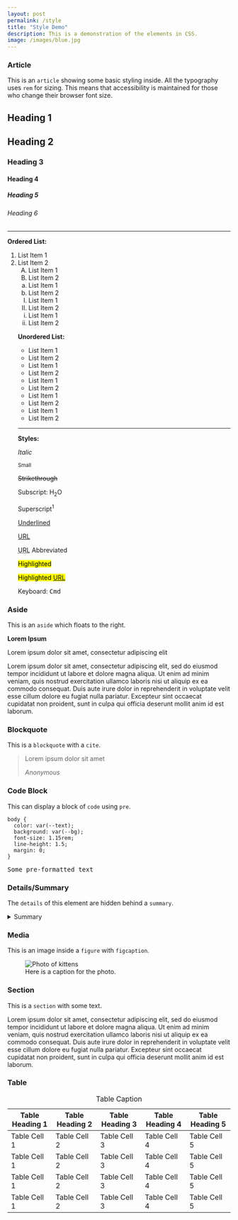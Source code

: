 ```yaml
---
layout: post
permalink: /style
title: "Style Demo"
description: This is a demonstration of the elements in CSS.
image: /images/blue.jpg
---
```

### Article

This is an `article` showing some basic styling inside. All the typography uses `rem` for sizing. This means that accessibility is maintained for those who change their browser font size.

<article>
<h1>Heading 1</h1>
<h2>Heading 2</h2>
<h3>Heading 3</h3>
<h4>Heading 4</h4>
<h5>Heading 5</h5>
<h6>Heading 6</h6>
<hr>
<p><b>Ordered List:</b></p>
<ol type="1">
  <li>List Item 1</li>
  <li>List Item 2
    <ol type="A">
      <li>List Item 1</li>
      <li>List Item 2</li>
    </ol>
        <ol type="a">
          <li>List Item 1</li>
          <li>List Item 2</li>
        </ol>
            <ol type="I">
              <li>List Item 1</li>
              <li>List Item 2</li>
            </ol>
                <ol type="i">
                  <li>List Item 1</li>
                  <li>List Item 2</li>
                </ol>
<p><b>Unordered List:</b></p>
<ul>
  <li>List Item 1</li>
  <li>List Item 2</li>
</ul>
    <ul>
      <li>List Item 1</li>
      <li>List Item 2</li>
    </ul>
        <ul>
          <li>List Item 1</li>
          <li>List Item 2</li>
        </ul>
            <ul>
              <li>List Item 1</li>
              <li>List Item 2</li>
            </ul>
                <ul>
                  <li>List Item 1</li>
                  <li>List Item 2</li>
                </ul>
<hr>
<p><b>Styles:</b></p>
<p></p>
<p><i>Italic</i></p>
<p><small>Small</small></p>
<p><s>Strikethrough</s></p>
<p>Subscript: H<sub>2</sub>O</p>
<p>Superscript<sup>1</sup></p>
<p><u>Underlined</u></p>
<p><a href="https://example.com" target="_blank">URL</a></p>
<p><abbr title="Uniform Resource Locator">URL</abbr> Abbreviated</p>
<p><mark>Highlighted</mark></p>
<p><mark>Highlighted <a href="https://example.com" target="_blank">URL</a></mark></p>
<p>Keyboard: <kbd>Cmd</kbd></p>
</article>


### Aside

This is an `aside` which floats to the right.

<aside>
<p><b>Lorem Ipsum</b></p>
<p>Lorem ipsum dolor sit amet, consectetur adipiscing elit</p>
</aside>
Lorem ipsum dolor sit amet, consectetur adipiscing elit, sed do eiusmod tempor incididunt ut labore et dolore magna aliqua. Ut enim ad minim veniam, quis nostrud exercitation ullamco laboris nisi ut aliquip ex ea commodo consequat. Duis aute irure dolor in reprehenderit in voluptate velit esse cillum dolore eu fugiat nulla pariatur. Excepteur sint occaecat cupidatat non proident, sunt in culpa qui officia deserunt mollit anim id est laborum.


### Blockquote

This is a `blockquote` with a `cite`.

> Lorem ipsum dolor sit amet
>
> <cite>Anonymous</cite>


### Code Block

This can display a block of `code` using `pre`.

```
body {
  color: var(--text);
  background: var(--bg);
  font-size: 1.15rem;
  line-height: 1.5;
  margin: 0;
}
```

<pre>Some pre-formatted text</pre>


### Details/Summary

The `details` of this element are hidden behind a `summary`.

<details>
  <summary>Summary</summary>
  Some text
</details>


### Media

This is an image inside a `figure` with `figcaption`.

<figure>
  <img src="https://placekitten.com/800/800" alt="Photo of kittens">
  <figcaption>Here is a caption for the photo.</figcaption>
</figure>


### Section

This is a `section` with some text.

<section>
Lorem ipsum dolor sit amet, consectetur adipiscing elit, sed do eiusmod tempor incididunt ut labore et dolore magna aliqua. Ut enim ad minim veniam, quis nostrud exercitation ullamco laboris nisi ut aliquip ex ea commodo consequat. Duis aute irure dolor in reprehenderit in voluptate velit esse cillum dolore eu fugiat nulla pariatur. Excepteur sint occaecat cupidatat non proident, sunt in culpa qui officia deserunt mollit anim id est laborum.
</section>


### Table

<table>
	<thead>
	  <tr>
		  <th>Table Heading 1</th>
			<th>Table Heading 2</th>
			<th>Table Heading 3</th>
			<th>Table Heading 4</th>
			<th>Table Heading 5</th>
		</tr>
	</thead>
	<tbody>
	  <tr>
		  <td>Table Cell 1</td>
			<td>Table Cell 2</td>
			<td>Table Cell 3</td>
			<td>Table Cell 4</td>
			<td>Table Cell 5</td>
		</tr>
	  <tr>
		  <td>Table Cell 1</td>
			<td>Table Cell 2</td>
			<td>Table Cell 3</td>
			<td>Table Cell 4</td>
			<td>Table Cell 5</td>
		</tr>
	  <tr>
		  <td>Table Cell 1</td>
			<td>Table Cell 2</td>
			<td>Table Cell 3</td>
			<td>Table Cell 4</td>
			<td>Table Cell 5</td>
		</tr>
	  <tr>
		  <td>Table Cell 1</td>
			<td>Table Cell 2</td>
			<td>Table Cell 3</td>
			<td>Table Cell 4</td>
			<td>Table Cell 5</td>
		</tr>
	</tbody>
  <caption>Table Caption</caption>
</table>